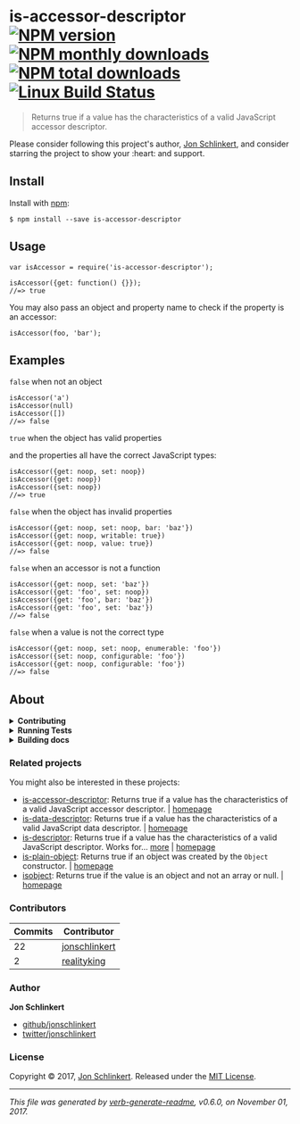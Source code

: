 <h1 id="is-accessor-descriptor-%21npm-version-%21npm-monthly-downloads-%21npm-total-downloads-%21linux-build-status">is-accessor-descriptor <a href="https://www.npmjs.com/package/is-accessor-descriptor"><img src="https://img.shields.io/npm/v/is-accessor-descriptor.svg?style=flat" alt="NPM version" /></a> <a href="https://npmjs.org/package/is-accessor-descriptor"><img src="https://img.shields.io/npm/dm/is-accessor-descriptor.svg?style=flat" alt="NPM monthly downloads" /></a> <a href="https://npmjs.org/package/is-accessor-descriptor"><img src="https://img.shields.io/npm/dt/is-accessor-descriptor.svg?style=flat" alt="NPM total downloads" /></a> <a href="https://travis-ci.org/jonschlinkert/is-accessor-descriptor"><img src="https://img.shields.io/travis/jonschlinkert/is-accessor-descriptor.svg?style=flat&amp;label=Travis" alt="Linux Build Status" /></a></h1>

<blockquote>
  <p>Returns true if a value has the characteristics of a valid JavaScript accessor descriptor.</p>
</blockquote>

<p>Please consider following this project's author, <a href="https://github.com/jonschlinkert">Jon Schlinkert</a>, and consider starring the project to show your :heart: and support.</p>

<h2 id="install">Install</h2>

<p>Install with <a href="https://www.npmjs.com/">npm</a>:</p>

<pre><code class="sh">$ npm install --save is-accessor-descriptor
</code></pre>

<h2 id="usage">Usage</h2>

<pre><code class="js">var isAccessor = require('is-accessor-descriptor');

isAccessor({get: function() {}});
//=&gt; true
</code></pre>

<p>You may also pass an object and property name to check if the property is an accessor:</p>

<pre><code class="js">isAccessor(foo, 'bar');
</code></pre>

<h2 id="examples">Examples</h2>

<p><code>false</code> when not an object</p>

<pre><code class="js">isAccessor('a')
isAccessor(null)
isAccessor([])
//=&gt; false
</code></pre>

<p><code>true</code> when the object has valid properties</p>

<p>and the properties all have the correct JavaScript types:</p>

<pre><code class="js">isAccessor({get: noop, set: noop})
isAccessor({get: noop})
isAccessor({set: noop})
//=&gt; true
</code></pre>

<p><code>false</code> when the object has invalid properties</p>

<pre><code class="js">isAccessor({get: noop, set: noop, bar: 'baz'})
isAccessor({get: noop, writable: true})
isAccessor({get: noop, value: true})
//=&gt; false
</code></pre>

<p><code>false</code> when an accessor is not a function</p>

<pre><code class="js">isAccessor({get: noop, set: 'baz'})
isAccessor({get: 'foo', set: noop})
isAccessor({get: 'foo', bar: 'baz'})
isAccessor({get: 'foo', set: 'baz'})
//=&gt; false
</code></pre>

<p><code>false</code> when a value is not the correct type</p>

<pre><code class="js">isAccessor({get: noop, set: noop, enumerable: 'foo'})
isAccessor({set: noop, configurable: 'foo'})
isAccessor({get: noop, configurable: 'foo'})
//=&gt; false
</code></pre>

<h2 id="about">About</h2>

<details>
<summary><strong>Contributing</strong></summary>

Pull requests and stars are always welcome. For bugs and feature requests, [please create an issue](../../issues/new).

</details>

<details>
<summary><strong>Running Tests</strong></summary>

Running and reviewing unit tests is a great way to get familiarized with a library and its API. You can install dependencies and run tests with the following command:

```sh
$ npm install && npm test
```

</details>

<details>
<summary><strong>Building docs</strong></summary>

_(This project's readme.md is generated by [verb](https://github.com/verbose/verb-generate-readme), please don't edit the readme directly. Any changes to the readme must be made in the [.verb.md](.verb.md) readme template.)_

To generate the readme, run the following command:

```sh
$ npm install -g verbose/verb#dev verb-generate-readme && verb
```

</details>

<h3 id="related-projects">Related projects</h3>

<p>You might also be interested in these projects:</p>

<ul>
<li><a href="https://www.npmjs.com/package/is-accessor-descriptor">is-accessor-descriptor</a>: Returns true if a value has the characteristics of a valid JavaScript accessor descriptor. | <a href="https://github.com/jonschlinkert/is-accessor-descriptor" title="Returns true if a value has the characteristics of a valid JavaScript accessor descriptor.">homepage</a></li>
<li><a href="https://www.npmjs.com/package/is-data-descriptor">is-data-descriptor</a>: Returns true if a value has the characteristics of a valid JavaScript data descriptor. | <a href="https://github.com/jonschlinkert/is-data-descriptor" title="Returns true if a value has the characteristics of a valid JavaScript data descriptor.">homepage</a></li>
<li><a href="https://www.npmjs.com/package/is-descriptor">is-descriptor</a>: Returns true if a value has the characteristics of a valid JavaScript descriptor. Works for… <a href="https://github.com/jonschlinkert/is-descriptor">more</a> | <a href="https://github.com/jonschlinkert/is-descriptor" title="Returns true if a value has the characteristics of a valid JavaScript descriptor. Works for data descriptors and accessor descriptors.">homepage</a></li>
<li><a href="https://www.npmjs.com/package/is-plain-object">is-plain-object</a>: Returns true if an object was created by the <code>Object</code> constructor. | <a href="https://github.com/jonschlinkert/is-plain-object" title="Returns true if an object was created by the <code>Object</code> constructor.">homepage</a></li>
<li><a href="https://www.npmjs.com/package/isobject">isobject</a>: Returns true if the value is an object and not an array or null. | <a href="https://github.com/jonschlinkert/isobject" title="Returns true if the value is an object and not an array or null.">homepage</a></li>
</ul>

<h3 id="contributors">Contributors</h3>

<table>
<thead>
<tr>
  <th><strong>Commits</strong></th>
  <th><strong>Contributor</strong></th>
</tr>
</thead>
<tbody>
<tr>
  <td>22</td>
  <td><a href="https://github.com/jonschlinkert">jonschlinkert</a></td>
</tr>
<tr>
  <td>2</td>
  <td><a href="https://github.com/realityking">realityking</a></td>
</tr>
</tbody>
</table>

<h3 id="author">Author</h3>

<p><strong>Jon Schlinkert</strong></p>

<ul>
<li><a href="https://github.com/jonschlinkert">github/jonschlinkert</a></li>
<li><a href="https://twitter.com/jonschlinkert">twitter/jonschlinkert</a></li>
</ul>

<h3 id="license">License</h3>

<p>Copyright © 2017, <a href="https://github.com/jonschlinkert">Jon Schlinkert</a>.
Released under the <a href="LICENSE">MIT License</a>.</p>

<hr />

<p><em>This file was generated by <a href="https://github.com/verbose/verb-generate-readme">verb-generate-readme</a>, v0.6.0, on November 01, 2017.</em></p>
